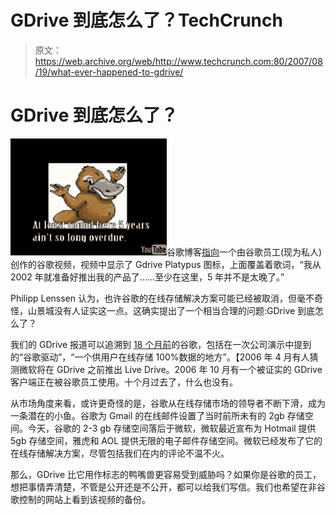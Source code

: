 # GDrive 到底怎么了？TechCrunch

> 原文：<https://web.archive.org/web/http://www.techcrunch.com:80/2007/08/19/what-ever-happened-to-gdrive/>

# GDrive 到底怎么了？

![gdrive.png](img/f54437c3aa83c8b2e34888b73ff90d70.png)谷歌博客[指向](https://web.archive.org/web/20221007121214/http://blogoscoped.com/archive/2007-08-19-n82.html)一个由谷歌员工(现为私人)创作的谷歌视频，视频中显示了 Gdrive Platypus 图标，上面覆盖着歌词，“我从 2002 年就准备好推出我的产品了……至少在这里，5 年并不是太晚了。”

Philipp Lenssen 认为，也许谷歌的在线存储解决方案可能已经被取消，但毫不奇怪，山景城没有人证实这一点。这确实提出了一个相当合理的问题:GDrive 到底怎么了？

我们的 GDrive 报道可以追溯到 [18 个月前](https://web.archive.org/web/20221007121214/http://www.beta.techcrunch.com/2006/03/06/google-drive-what-we-know-so-far/)的谷歌，包括在一次公司演示中提到的“谷歌驱动”，“一个供用户在线存储 100%数据的地方”。【2006 年 4 月有人猜测微软将在 GDrive 之前推出 Live Drive。2006 年 10 月有一个被证实的 GDrive 客户端正在被谷歌员工使用。十个月过去了，什么也没有。

从市场角度来看，或许更奇怪的是，谷歌从在线存储市场的领导者不断下滑，成为一条潜在的小鱼。谷歌为 Gmail 的在线邮件设置了当时前所未有的 2gb 存储空间。今天，谷歌的 2-3 gb 存储空间落后于微软，微软最近宣布为 Hotmail 提供 5gb 存储空间，雅虎和 AOL 提供无限的电子邮件存储空间。微软已经发布了它的在线存储解决方案，尽管包括我们在内的评论不温不火。

那么，GDrive 比它用作标志的鸭嘴兽更容易受到威胁吗？如果你是谷歌的员工，想把事情弄清楚，不管是公开还是不公开，都可以给我们写信。我们也希望在非谷歌控制的网站上看到该视频的备份。